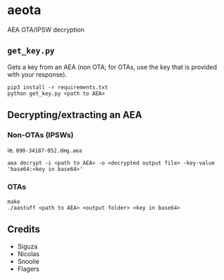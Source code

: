 # aeota

AEA OTA/IPSW decryption

## `get_key.py`

Gets a key from an AEA (non OTA; for OTAs, use the key that is provided with your response).

```shell
pip3 install -r requirements.txt
python get_key.py <path to AEA>
```

## Decrypting/extracting an AEA

### Non-OTAs (IPSWs)

ie. `090-34187-052.dmg.aea`

```shell
aea decrypt -i <path to AEA> -o <decrypted output file> -key-value 'base64:<key in base64>'
```

### OTAs

```shell
make
./aastuff <path to AEA> <output folder> <key in base64>
```

## Credits

- Siguza
- Nicolas
- Snoolie
- Flagers

